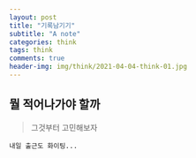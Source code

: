 ```yaml
---
layout: post
title: "기록남기기"
subtitle: "A note"
categories: think
tags: think
comments: true
header-img: img/think/2021-04-04-think-01.jpg
---
```


## 뭘 적어나가야 할까

> 그것부터 고민해보자

`내일 출근도 화이팅...`
